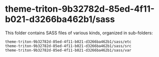 # theme-triton-9b32782d-85ed-4f11-b021-d3266ba462b1/sass

This folder contains SASS files of various kinds, organized in sub-folders:

    theme-triton-9b32782d-85ed-4f11-b021-d3266ba462b1/sass/etc
    theme-triton-9b32782d-85ed-4f11-b021-d3266ba462b1/sass/src
    theme-triton-9b32782d-85ed-4f11-b021-d3266ba462b1/sass/var
